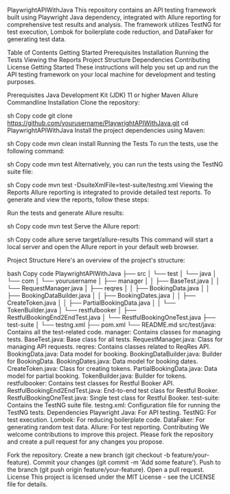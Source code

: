 PlaywrightAPIWithJava
This repository contains an API testing framework built using Playwright Java dependency, integrated with Allure reporting for comprehensive test results and analysis. The framework utilizes TestNG for test execution, Lombok for boilerplate code reduction, and DataFaker for generating test data.

Table of Contents
Getting Started
Prerequisites
Installation
Running the Tests
Viewing the Reports
Project Structure
Dependencies
Contributing
License
Getting Started
These instructions will help you set up and run the API testing framework on your local machine for development and testing purposes.

Prerequisites
Java Development Kit (JDK) 11 or higher
Maven
Allure Commandline
Installation
Clone the repository:

sh
Copy code
git clone https://github.com/yourusername/PlaywrightAPIWithJava.git
cd PlaywrightAPIWithJava
Install the project dependencies using Maven:

sh
Copy code
mvn clean install
Running the Tests
To run the tests, use the following command:

sh
Copy code
mvn test
Alternatively, you can run the tests using the TestNG suite file:

sh
Copy code
mvn test -DsuiteXmlFile=test-suite/testng.xml
Viewing the Reports
Allure reporting is integrated to provide detailed test reports. To generate and view the reports, follow these steps:

Run the tests and generate Allure results:

sh
Copy code
mvn test
Serve the Allure report:

sh
Copy code
allure serve target/allure-results
This command will start a local server and open the Allure report in your default web browser.

Project Structure
Here's an overview of the project's structure:

bash
Copy code
PlaywrightAPIWithJava
├── src
│   └── test
│       └── java
│           └── com
│               └── yourusername
│                   ├── manager
│                   │   ├── BaseTest.java
│                   │   └── RequestManager.java
│                   ├── reqres
│                   │   ├── BookingData.java
│                   │   ├── BookingDataBuilder.java
│                   │   ├── BookingDates.java
│                   │   ├── CreateToken.java
│                   │   ├── PartialBookingData.java
│                   │   └── TokenBuilder.java
│                   └── restfulbooker
│                       ├── RestfulBookingEnd2EndTest.java
│                       └── RestfulBookingOneTest.java
├── test-suite
│   └── testng.xml
├── pom.xml
└── README.md
src/test/java: Contains all the test-related code.
manager: Contains classes for managing tests.
BaseTest.java: Base class for all tests.
RequestManager.java: Class for managing API requests.
reqres: Contains classes related to ReqRes API.
BookingData.java: Data model for booking.
BookingDataBuilder.java: Builder for BookingData.
BookingDates.java: Data model for booking dates.
CreateToken.java: Class for creating tokens.
PartialBookingData.java: Data model for partial booking.
TokenBuilder.java: Builder for tokens.
restfulbooker: Contains test classes for Restful Booker API.
RestfulBookingEnd2EndTest.java: End-to-end test class for Restful Booker.
RestfulBookingOneTest.java: Single test class for Restful Booker.
test-suite: Contains the TestNG suite file.
testng.xml: Configuration file for running the TestNG tests.
Dependencies
Playwright Java: For API testing.
TestNG: For test execution.
Lombok: For reducing boilerplate code.
DataFaker: For generating random test data.
Allure: For test reporting.
Contributing
We welcome contributions to improve this project. Please fork the repository and create a pull request for any changes you propose.

Fork the repository.
Create a new branch (git checkout -b feature/your-feature).
Commit your changes (git commit -m 'Add some feature').
Push to the branch (git push origin feature/your-feature).
Open a pull request.
License
This project is licensed under the MIT License - see the LICENSE file for details.

